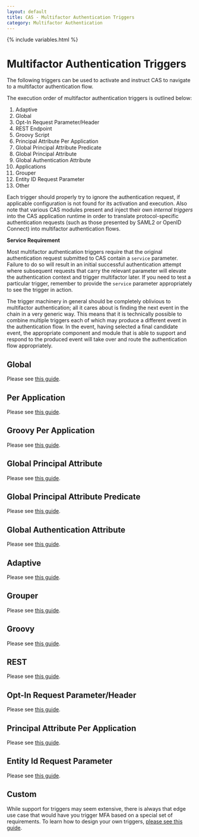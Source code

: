 ```yaml
---
layout: default
title: CAS - Multifactor Authentication Triggers
category: Multifactor Authentication
---
```


{% include variables.html %}

# Multifactor Authentication Triggers

The following triggers can be used to activate and instruct CAS to navigate to a multifactor authentication flow.

The execution order of multifactor authentication triggers is outlined below:

1. Adaptive
2. Global
3. Opt-In Request Parameter/Header
4. REST Endpoint
5. Groovy Script
6. Principal Attribute Per Application
7. Global Principal Attribute Predicate
8. Global Principal Attribute
9. Global Authentication Attribute
10. Applications
11. Grouper
12. Entity ID Request Parameter
13. Other

Each trigger should properly try to ignore the authentication request, if applicable configuration 
is not found for its activation and execution. Also note that various CAS modules present 
and inject their own *internal triggers* into the CAS application runtime in order to 
translate protocol-specific authentication requests (such as those presented by 
SAML2 or OpenID Connect) into multifactor authentication flows.

<div class="alert alert-info"><strong>Service Requirement</strong><p>Most multifactor authentication 
triggers require that the original authentication request submitted to CAS contain 
a <code>service</code> parameter. Failure to do so will result in an initial successful 
authentication attempt where subsequent requests that carry the relevant parameter 
will elevate the authentication context and trigger multifactor later. If you 
need to test a particular trigger, remember to provide the <code>service</code> 
parameter appropriately to see the trigger in action.</p></div>

The trigger machinery in general should be completely oblivious to multifactor authentication; 
all it cares about is finding the next event in the chain in a very generic way. This means 
that it is technically possible to combine multiple triggers each of which may produce a 
different event in the authentication flow. In the event, having selected a final candidate 
event, the appropriate component and module that is able to support and respond to the 
produced event will take over and route the authentication flow appropriately.

## Global

Please see [this guide](Configuring-Multifactor-Authentication-Triggers-Global.html).

## Per Application

Please see [this guide](Configuring-Multifactor-Authentication-Triggers-PerApplication.html).

## Groovy Per Application 

Please see [this guide](Configuring-Multifactor-Authentication-Triggers-PerApplication-Groovy.html).

## Global Principal Attribute

Please see [this guide](Configuring-Multifactor-Authentication-Triggers-Global-PrincipalAttribute.html).

## Global Principal Attribute Predicate

Please see [this guide](Configuring-Multifactor-Authentication-Triggers-Global-PrincipalAttribute-Predicate.html).

## Global Authentication Attribute

Please see [this guide](Configuring-Multifactor-Authentication-Triggers-Global-AuthenticationAttribute.html).

## Adaptive

Please see [this guide](Configuring-Multifactor-Authentication-Triggers-Adaptive.html).

## Grouper

Please see [this guide](Configuring-Multifactor-Authentication-Triggers-Grouper.html).

## Groovy

Please see [this guide](Configuring-Multifactor-Authentication-Triggers-Groovy.html).

## REST

Please see [this guide](Configuring-Multifactor-Authentication-Triggers-Rest.html).

## Opt-In Request Parameter/Header

Please see [this guide](Configuring-Multifactor-Authentication-Triggers-OptInRequest.html).

## Principal Attribute Per Application

Please see [this guide](Configuring-Multifactor-Authentication-Triggers-PrincipalAttribute-PerApplication.html).

## Entity Id Request Parameter

Please see [this guide](Configuring-Multifactor-Authentication-Triggers-EntityId.html).

## Custom

While support for triggers may seem extensive, there is always that edge use case that would 
have you trigger MFA based on a special set of requirements. To learn how to design 
your own triggers, [please see this guide](Configuring-Multifactor-Authentication-Triggers-Custom.html).

